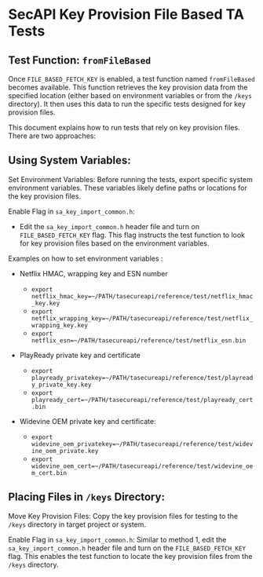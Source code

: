 # SecAPI Key Provision File Based TA Tests

## Test Function: `fromFileBased`

Once `FILE_BASED_FETCH_KEY` is enabled, a test function named `fromFileBased` becomes available.
This function retrieves the key provision data from the specified location (either based on
environment variables or from the `/keys` directory). It then uses this data to run the specific
tests designed for key provision files.

This document explains how to run tests that rely on key provision files. There are two approaches:

## Using System Variables:

Set Environment Variables: Before running the tests, export specific system environment variables.
These variables likely define paths or locations for the key provision files.

Enable Flag in `sa_key_import_common.h`: 
- Edit the `sa_key_import_common.h` header file and turn on 
`FILE_BASED_FETCH_KEY` flag. This flag instructs the test function to look for key provision files
based on the environment variables.

Examples on how to set environment variables :
- Netflix HMAC, wrapping key and ESN number
  - ``` export  netflix_hmac_key=~/PATH/tasecureapi/reference/test/netflix_hmac_key.key ```
  - ``` export  netflix_wrapping_key=~/PATH/tasecureapi/reference/test/netflix_wrapping_key.key ```
  - ``` export  netflix_esn=~/PATH/tasecureapi/reference/test/netflix_esn.bin ```

- PlayReady private key and certificate
  - ``` export  playready_privatekey=~/PATH/tasecureapi/reference/test/playready_private_key.key ```
  - ``` export  playready_cert=~/PATH/tasecureapi/reference/test/playready_cert.bin ```

- Widevine OEM private key and certificate:
  - ``` export  widevine_oem_privatekey=~/PATH/tasecureapi/reference/test/widevine_oem_private.key ```
  - ``` export  widevine_oem_cert=~/PATH/tasecureapi/reference/test/widevine_oem_cert.bin ```

## Placing Files in `/keys` Directory:

Move Key Provision Files: Copy the key provision files for testing to the `/keys`
directory in target project or system.

Enable Flag in `sa_key_import_common.h`: Similar to method 1, edit the `sa_key_import_common.h` header
file and turn on the `FILE_BASED_FETCH_KEY` flag. This enables the test function to locate the key
provision files from the `/keys` directory.
